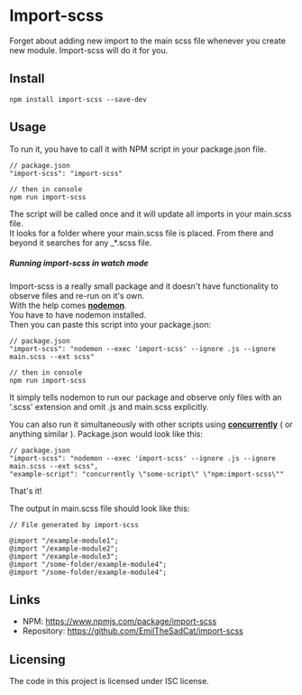 
# Import-scss

Forget about adding new import to the main scss file whenever you create new module. Import-scss will do it for you.



## Install
```
npm install import-scss --save-dev
```

## Usage
To run it, you have to call it with NPM script in your package.json file.
```
// package.json
"import-scss": "import-scss"

// then in console
npm run import-scss
```
The script will be called once and it will update all imports in your main.scss file.</br>
It looks for a folder where your main.scss file is placed.
From there and beyond it searches for any _*.scss file. 

##### Running import-scss in watch mode
Import-scss is a really small package and it doesn't have functionality to observe files and re-run on it's own. </br>
With the help comes **[nodemon](https://www.npmjs.com/package/nodemon)**.</br>
You have to have nodemon installed. </br>
Then you can paste this script into your package.json:
```
// package.json
"import-scss": "nodemon --exec 'import-scss' --ignore .js --ignore main.scss --ext scss"

// then in console
npm run import-scss
```
It simply tells nodemon to run our package and observe only files with an '.scss' extension and omit .js and main.scss explicitly.

You can also run it simultaneously with other scripts using **[concurrently](https://www.npmjs.com/package/concurrently)** ( or anything similar ).
Package.json would look like this:
```
// package.json
"import-scss": "nodemon --exec 'import-scss' --ignore .js --ignore main.scss --ext scss",
"example-script": "concurrently \"some-script\" \"npm:import-scss\""
```

That's it!


The output in main.scss file should look like this:
```
// File generated by import-scss
    
@import "/example-module1";
@import "/example-module2";
@import "/example-module3";
@import "/some-folder/example-module4";
@import "/some-folder/example-module4";
```




## Links

- NPM: https://www.npmjs.com/package/import-scss
- Repository: https://github.com/EmilTheSadCat/import-scss


## Licensing

The code in this project is licensed under ISC license.
